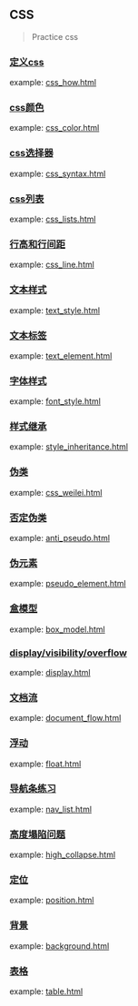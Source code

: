 ## CSS
> Practice css
### [定义css](./css_how/README.md)
example: [css_how.html](./css_how/css_how.html)

### [css颜色](./css_color/README.md)
example: [css_color.html](./css_color/css_color.html)

### [css选择器](./css_syntax/README.md)
example: [css_syntax.html](./css_syntax/css_syntax.html)

### [css列表](./css_lists/README.md)
example: [css_lists.html](./css_lists/css_lists.html)

### [行高和行间距](./css_line/README.md)
example: [css_line.html](./css_line/css_line.html)

### [文本样式](./text_style/README.md)
example: [text_style.html](./text_style/text_style.html)

### [文本标签](./text_element/README.md)
example: [text_element.html](./text_element/text_element.html)

### [字体样式](./font_style/README.md)
example: [font_style.html](./font_style/font_style.html)

### [样式继承](./style_inheritance/README.md)
example: [style_inheritance.html](./style_inheritance/style_inheritance.html)

### [伪类](./css_weilei/README.md)
example: [css_weilei.html](./css_weilei/css_weilei.html)

### [否定伪类](./anti_pseudo/README.md)
example: [anti_pseudo.html](./anti_pseudo/anti_pseudo.html)

### [伪元素](./pseudo_element/README.md)
example: [pseudo_element.html](./pseudo_element/pseudo_element.html)

### [盒模型](./box_model/README.md)
example: [box_model.html](./box_model/box_model.html)

### [display/visibility/overflow](./display/README.md)
example: [display.html](./display/display.html)

### [文档流](./document_flow/README.md)
example: [document_flow.html](./document_flow/document_flow.html)

### [浮动](./float/README.md)
example: [float.html](./float/float.html)

### [导航条练习](./nav_list/README.md)
example: [nav_list.html](./nav_list/nav_list.html)

### [高度塌陷问题](./high_collapse/README.md)
example: [high_collapse.html](./high_collapse/high_collapse.html)

### [定位](./position/README.md)
example: [position.html](./position/position.html)

### [背景](./background/README.md)
example: [background.html](./background/background.html)

### [表格](./table/README.md)
example: [table.html](./table/table.html)

